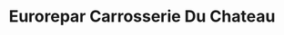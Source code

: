 ---
title: "Eurorepar Carrosserie Du Chateau"
url: /culan/eurorepar-carrosserie-du-chateau/
shop: réparation de voitures
---